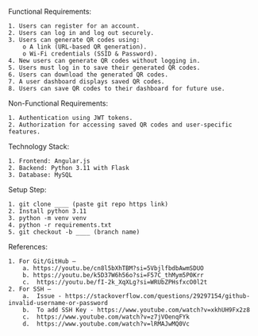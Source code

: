 Functional Requirements:

    1. Users can register for an account.
    2. Users can log in and log out securely.
    3. Users can generate QR codes using: 
        o A link (URL-based QR generation).
        o Wi-Fi credentials (SSID & Password).
    4. New users can generate QR codes without logging in.
    5. Users must log in to save their generated QR codes.
    6. Users can download the generated QR codes.
    7. A user dashboard displays saved QR codes.
    8. Users can save QR codes to their dashboard for future use.


Non-Functional Requirements:

    1. Authentication using JWT tokens.
    2. Authorization for accessing saved QR codes and user-specific features.


Technology Stack: 

    1. Frontend: Angular.js
    2. Backend: Python 3.11 with Flask
    3. Database: MySQL


Setup Step:

    1. git clone ____ (paste git repo https link)
    2. Install python 3.11
    3. python -m venv venv
    4. python -r requirements.txt
    5. git checkout -b ____ (branch name)

 
References:

    1. For Git/GitHub – 
        a. https://youtu.be/cn8l5bXhTBM?si=5VbjlfbdbAwmSDUO
        b. https://youtu.be/k5D37W6h56o?si=F57C_thMym5P0Krr
        c.	https://youtu.be/fI-2k_XqXLg?si=WRUbZPHsfxcO0l2t
    2. For SSH – 
        a.	Issue - https://stackoverflow.com/questions/29297154/github-invalid-username-or-password
        b.	To add SSH Key - https://www.youtube.com/watch?v=xkhUH9Fx2z8
        c.	https://www.youtube.com/watch?v=z7jVOenqFYk
        d.	https://www.youtube.com/watch?v=lRMAJwMQ0Vc

